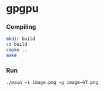 # gpgpu

### Compiling

```sh
mkdir build
cd build
cmake ..
make
```

### Run 

```sh
./main −i image.png −g image−GT.png
```
